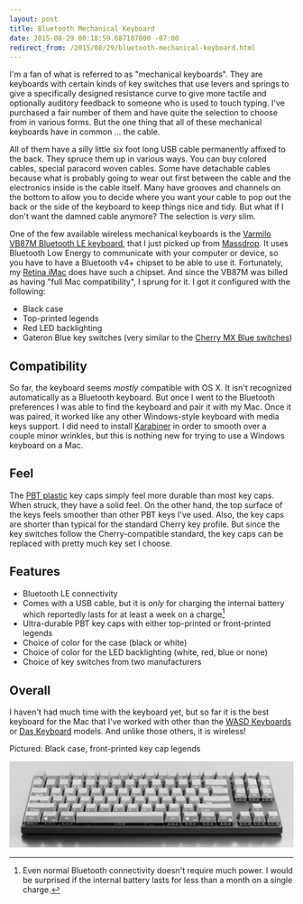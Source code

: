 ```yaml
---
layout: post
title: Bluetooth Mechanical Keyboard
date: 2015-08-29 00:18:59.687187000 -07:00
redirect_from: /2015/08/29/bluetooth-mechanical-keyboard.html
---
```


I'm a fan of what is referred to as "mechanical keyboards". They are keyboards with certain kinds of key switches that use levers and springs to give a specifically designed resistance curve to give more tactile and optionally auditory feedback to someone who is used to touch typing. I've purchased a fair number of them and have quite the selection to choose from in various forms. But the one thing that all of these mechanical keyboards have in common ... the cable.

All of them have a silly little six foot long USB cable permanently affixed to the back. They spruce them up in various ways. You can buy colored cables, special paracord woven cables. Some have detachable cables because what is probably going to wear out first between the cable and the electronics inside is the cable itself. Many have grooves and channels on the bottom to allow you to decide where you want your cable to pop out the back or the side of the keyboard to keep things nice and tidy. But what if I don't want the damned cable anymore? The selection is *very* slim.

One of the few available wireless mechanical keyboards is the [Varmilo VB87M Bluetooth LE keyboard](https://www.massdrop.com/buy/varmilo-vb87m-bluetooth), that I just picked up from [Massdrop](https://www.massdrop.com). It uses Bluetooth Low Energy to communicate with your computer or device, so you have to have a Bluetooth v4+ chipset to be able to use it. Fortunately, my [Retina iMac](https://support.apple.com/kb/SP707?locale=en_US&viewlocale=en_US) does have such a chipset. And since the VB87M was billed as having "full Mac compatibility", I sprung for it. I got it configured with the following:

* Black case
* Top-printed legends
* Red LED backlighting
* Gateron Blue key switches (very similar to the [Cherry MX Blue switches](https://www.reddit.com/r/MechanicalKeyboards/wiki/switch_guides#wiki_cherry_corp_mx))

## Compatibility

So far, the keyboard seems *mostly* compatible with OS X. It isn't recognized automatically as a Bluetooth keyboard. But once I went to the Bluetooth preferences I was able to find the keyboard and pair it with my Mac. Once it was paired, it worked like any other Windows-style keyboard with media keys support. I did need to install [Karabiner](https://pqrs.org/osx/karabiner/) in order to smooth over a couple minor wrinkles, but this is nothing new for trying to use a Windows keyboard on a Mac.

## Feel

The [PBT plastic](http://deskthority.net/wiki/Keycap_construction#PBT) key caps simply feel more durable than most key caps. When struck, they have a solid feel. On the other hand, the top surface of the keys feels smoother than other PBT keys I've used. Also, the key caps are shorter than typical for the standard Cherry key profile. But since the key switches follow the Cherry-compatible standard, the key caps can be replaced with pretty much key set I choose.

## Features

* Bluetooth LE connectivity
* Comes with a USB cable, but it is *only* for charging the internal battery which reportedly lasts for at least a week on a charge[^1]
* Ultra-durable PBT key caps with either top-printed or front-printed legends
* Choice of color for the case (black or white)
* Choice of color for the LED backlighting (white, red, blue or none)
* Choice of key switches from two manufacturers

## Overall

I haven't had much time with the keyboard yet, but so far it is the best keyboard for the Mac that I've worked with other than the [WASD Keyboards](http://wasdkeyboards.com) or [Das Keyboard](http://www.daskeyboard.com/) models. And unlike those others, it is wireless!

Pictured: Black case, front-printed key cap legends

![Varmilo VB87M Keyboard](/images/varmilo-vb87m.jpg)

[^1]: Even normal Bluetooth connectivity doesn't require much power. I would be surprised if the internal battery lasts for less than a month on a single charge.
